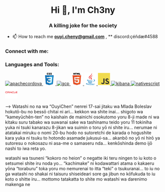 <h1 align="center">Hi 👋, I'm Ch3ny</h1>
<h3 align="center">A killing joke for the society</h3>

- 📫 How to reach me **ouyi.cheny@gmail.com** , ** discord:çéñdæ#4588

<h3 align="left">Connect with me:</h3>
<p align="left">
</p>

<h3 align="left">Languages and Tools:</h3>
<p align="left"> <a href="https://cordova.apache.org/" target="_blank" rel="noreferrer"> <img src="https://www.vectorlogo.zone/logos/apache_cordova/apache_cordova-icon.svg" alt="apachecordova" width="40" height="40"/> </a> <a href="https://www.w3schools.com/css/" target="_blank" rel="noreferrer"> <img src="https://raw.githubusercontent.com/devicons/devicon/master/icons/css3/css3-original-wordmark.svg" alt="css3" width="40" height="40"/> </a> <a href="https://cloud.google.com" target="_blank" rel="noreferrer"> <img src="https://www.vectorlogo.zone/logos/google_cloud/google_cloud-icon.svg" alt="gcp" width="40" height="40"/> </a> <a href="https://www.w3.org/html/" target="_blank" rel="noreferrer"> <img src="https://raw.githubusercontent.com/devicons/devicon/master/icons/html5/html5-original-wordmark.svg" alt="html5" width="40" height="40"/> </a> <a href="https://www.java.com" target="_blank" rel="noreferrer"> <img src="https://raw.githubusercontent.com/devicons/devicon/master/icons/java/java-original.svg" alt="java" width="40" height="40"/> </a> <a href="https://developer.mozilla.org/en-US/docs/Web/JavaScript" target="_blank" rel="noreferrer"> <img src="https://raw.githubusercontent.com/devicons/devicon/master/icons/javascript/javascript-original.svg" alt="javascript" width="40" height="40"/> </a> <a href="https://www.elastic.co/kibana" target="_blank" rel="noreferrer"> <img src="https://www.vectorlogo.zone/logos/elasticco_kibana/elasticco_kibana-icon.svg" alt="kibana" width="40" height="40"/> </a> <a href="https://nativescript.org/" target="_blank" rel="noreferrer"> <img src="https://raw.githubusercontent.com/detain/svg-logos/780f25886640cef088af994181646db2f6b1a3f8/svg/nativescript.svg" alt="nativescript" width="40" height="40"/> </a> <a href="https://www.oracle.com/" target="_blank" rel="noreferrer"> <img src="https://raw.githubusercontent.com/devicons/devicon/master/icons/oracle/oracle-original.svg" alt="oracle" width="40" height="40"/> </a> </p>

-->
Watashi no na wa “OuyiChen” nenrei 17-sai jitaku wa Mlada Boleslav hokutō-bu no bessō chitai ni ari… kekkon wa shite inai… shigoto wa “kameyūchēn-ten” no kaishain de mainichi osokutomo yoru 8-ji made ni wa kitaku suru tabako wa suwanai sake wa tashinamu teido yoru 11 tokiniha yuka ni tsuki kanarazu 8-jikan wa suimin o toru yō ni shite iru… nerumae ni atatakai miruku o nomi 20-bu hodo no sutoretchi de karada o hogushite kara yuka ni tsuku to hotondo asamade jukusui-sa… akanbō no yō ni hirō ya sutoresu o nokosazu ni asa-me o samaseru nda… kenkōshinda demo ijō nashi to iwa reta yo.

watashi wa tsuneni “kokoro no heion” o negatte iki teru ningen to iu koto o setsumei shite iru noda yo… “kachimake” ni kodawattari atama o kakaeru yōna “toraburu” toka yoru mo nemurenai to itta “teki” o tsukuranai… to iu no ga watashi no shakai ni taisuru shiseideari sore ga jibun no kōfukuda to iu koto o shitte iru… mottomo tatakatta to shite mo watashi wa darenimo makenga ne


